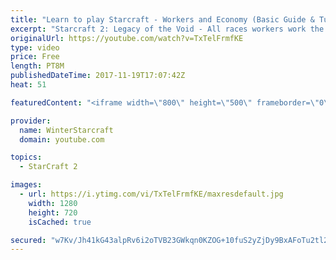 ```yaml
---
title: "Learn to play Starcraft - Workers and Economy (Basic Guide & Tutorial)"
excerpt: "Starcraft 2: Legacy of the Void - All races workers work the same (mule notwithstanding!)  Wiki on mining: http://wiki.teamliquid.net/starcraft2/Mining_Minerals"
originalUrl: https://youtube.com/watch?v=TxTelFrmfKE
type: video
price: Free
length: PT8M
publishedDateTime: 2017-11-19T17:07:42Z
heat: 51

featuredContent: "<iframe width=\"800\" height=\"500\" frameborder=\"0\" src=\"https://www.youtube.com/embed/TxTelFrmfKE\" allow=\"accelerometer; autoplay; encrypted-media; gyroscope; picture-in-picture\" allowfullscreen></iframe>"

provider:
  name: WinterStarcraft
  domain: youtube.com

topics:
  - StarCraft 2

images:
  - url: https://i.ytimg.com/vi/TxTelFrmfKE/maxresdefault.jpg
    width: 1280
    height: 720
    isCached: true

secured: "w7Kv/Jh41kG43alpRv6i2oTVB23GWkqn0KZOG+10fuS2yZjDy9BxAFoTu2tl2IOrzK0+I3w31qbCbelIybZT68XJ/4GXrkt2+XNE++SQsB6TVK573zppIozN2WyT3NT3/Q/EJE7YDt66DiRzmhd6a93t039ddjMXzZhP+mv2kZJeoX4xdy/5YKn7yQP3aTtJIqJ5H/6ordBB6RSQHKeXdC36rWfTrdnux0GUIdB8h3o6JAo5PP5agCYRCgRvNDB+HH0RRuQIi6cdpG7+Q65blh0xSfaIw5vRWMYIInbMvqkD8+E2s7vi5BOMJJwo4XMJnUcpR37ZLT9AGf/FChd9vBVF/k7lTwl4DxGzy8xXo0T2Yw6yFfCysL17faHcoiBuW0gnYUYf47YamxzWDThsez5hdGxF2meCIXZmHkbhDiA=;Xkrootia8zoMDEV7Jg+teA=="
---
```



